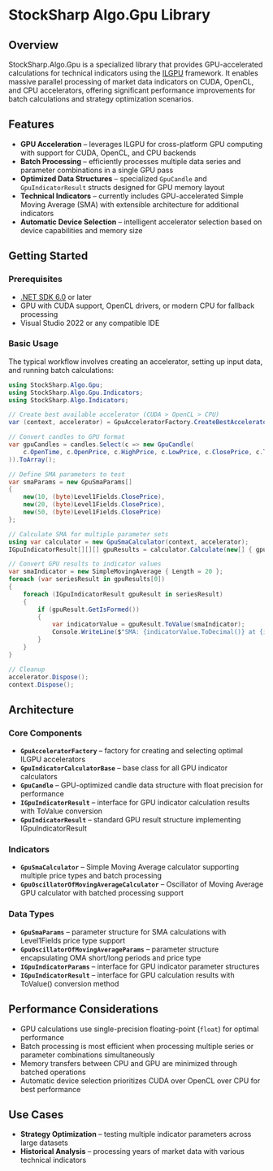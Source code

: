 # StockSharp Algo.Gpu Library

## Overview

StockSharp.Algo.Gpu is a specialized library that provides GPU-accelerated calculations for technical indicators using the [ILGPU](https://github.com/m4rs-mt/ILGPU) framework. It enables massive parallel processing of market data indicators on CUDA, OpenCL, and CPU accelerators, offering significant performance improvements for batch calculations and strategy optimization scenarios.

## Features

- **GPU Acceleration** – leverages ILGPU for cross-platform GPU computing with support for CUDA, OpenCL, and CPU backends
- **Batch Processing** – efficiently processes multiple data series and parameter combinations in a single GPU pass
- **Optimized Data Structures** – specialized `GpuCandle` and `GpuIndicatorResult` structs designed for GPU memory layout
- **Technical Indicators** – currently includes GPU-accelerated Simple Moving Average (SMA) with extensible architecture for additional indicators
- **Automatic Device Selection** – intelligent accelerator selection based on device capabilities and memory size

## Getting Started

### Prerequisites

- [.NET SDK 6.0](https://dotnet.microsoft.com/) or later
- GPU with CUDA support, OpenCL drivers, or modern CPU for fallback processing
- Visual Studio 2022 or any compatible IDE

### Basic Usage

The typical workflow involves creating an accelerator, setting up input data, and running batch calculations:

```csharp
using StockSharp.Algo.Gpu;
using StockSharp.Algo.Gpu.Indicators;
using StockSharp.Algo.Indicators;

// Create best available accelerator (CUDA > OpenCL > CPU)
var (context, accelerator) = GpuAcceleratorFactory.CreateBestAccelerator();

// Convert candles to GPU format
var gpuCandles = candles.Select(c => new GpuCandle(
    c.OpenTime, c.OpenPrice, c.HighPrice, c.LowPrice, c.ClosePrice, c.TotalVolume
)).ToArray();

// Define SMA parameters to test
var smaParams = new GpuSmaParams[]
{
    new(10, (byte)Level1Fields.ClosePrice),
    new(20, (byte)Level1Fields.ClosePrice),
    new(50, (byte)Level1Fields.ClosePrice)
};

// Calculate SMA for multiple parameter sets
using var calculator = new GpuSmaCalculator(context, accelerator);
IGpuIndicatorResult[][][] gpuResults = calculator.Calculate(new[] { gpuCandles }, smaParams);

// Convert GPU results to indicator values
var smaIndicator = new SimpleMovingAverage { Length = 20 };
foreach (var seriesResult in gpuResults[0])
{
    foreach (IGpuIndicatorResult gpuResult in seriesResult)
    {
        if (gpuResult.GetIsFormed())
        {
            var indicatorValue = gpuResult.ToValue(smaIndicator);
            Console.WriteLine($"SMA: {indicatorValue.ToDecimal()} at {indicatorValue.Time}");
        }
    }
}

// Cleanup
accelerator.Dispose();
context.Dispose();
```

## Architecture

### Core Components

- **`GpuAcceleratorFactory`** – factory for creating and selecting optimal ILGPU accelerators
- **`GpuIndicatorCalculatorBase`** – base class for all GPU indicator calculators
- **`GpuCandle`** – GPU-optimized candle data structure with float precision for performance
- **`IGpuIndicatorResult`** – interface for GPU indicator calculation results with ToValue conversion
- **`GpuIndicatorResult`** – standard GPU result structure implementing IGpuIndicatorResult

### Indicators

- **`GpuSmaCalculator`** – Simple Moving Average calculator supporting multiple price types and batch processing
- **`GpuOscillatorOfMovingAverageCalculator`** – Oscillator of Moving Average GPU calculator with batched processing support

### Data Types

- **`GpuSmaParams`** – parameter structure for SMA calculations with Level1Fields price type support
- **`GpuOscillatorOfMovingAverageParams`** – parameter structure encapsulating OMA short/long periods and price type
- **`IGpuIndicatorParams`** – interface for GPU indicator parameter structures
- **`IGpuIndicatorResult`** – interface for GPU calculation results with ToValue() conversion method

## Performance Considerations

- GPU calculations use single-precision floating-point (`float`) for optimal performance
- Batch processing is most efficient when processing multiple series or parameter combinations simultaneously
- Memory transfers between CPU and GPU are minimized through batched operations
- Automatic device selection prioritizes CUDA over OpenCL over CPU for best performance

## Use Cases

- **Strategy Optimization** – testing multiple indicator parameters across large datasets
- **Historical Analysis** – processing years of market data with various technical indicators